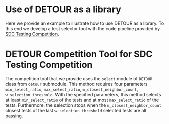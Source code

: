 # Use of DETOUR as a library

Here we provide an example to illustrate how to use DETOUR as a library. To this end we develop a test selector tool with the code pipeline provided by [SDC Testing Competition](https://github.com/christianbirchler-org/sdc-testing-competition).

# DETOUR Competition Tool for SDC Testing Competition

The competition tool that we provide uses the `select` module of `DETOUR` class from `detour` submodule. This method requires four parameters `min_select_ratio`, `max_select_ratio`, `m_closest_neighbor_count`, `w_selection_threshold`. With the specified parameters, this method selects at least `min_select_ratio` of the tests and at most `max_select_ratio` of the tests. Furthermore, the selection stops when the `m_closest_neighbor_count` closest tests of the last `w_selection_threshold` selected tests are all passing.
